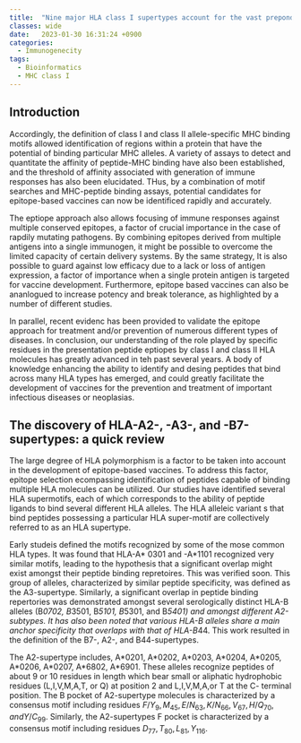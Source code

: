 ```yaml
---
title:  "Nine major HLA class I supertypes account for the vast preponderance of HLA-A and -B polymorphism"
classes: wide
date:   2023-01-30 16:31:24 +0900
categories: 
  - Immunogenecity
tags:
  - Bioinformatics
  - MHC class I
---
```


## Introduction

Accordingly, the definition of class I and class II allele-specific MHC binding motifs allowed identification of regions within a protein that have the potential of binding particular MHC alleles. A variety of assays to detect and quantitate the affinity of peptide-MHC binding have also been established, and the threshold of affinity associated with generation of immune responses has also been elucidated. THus, by a combination of motif searches and MHC-peptide binding assays, potential candidates for epitope-based vaccines can now be identificed rapidly and accurately.

The eptiope approach also allows focusing of immune responses against multiple conserved epitopes, a factor of crucial importance in the case of rapdily mutating pathogens. By combining epitopes derived from multiple antigens into a single immunogen, it might be possible to overcome the limited capacity of certain delivery systems. By the same strategy, It is also possible to guard against low efficacy due to a lack or loss of antigen expression, a factor of importance when a single protein antigen is targeted for vaccine development. Furthermore, epitope based vaccines can also be ananlogued to increase potency and break tolerance, as highlighted by a number of different studies.

In parallel, recent evidenc has been provided to validate the epitope approach for treatment and/or prevention of numerous different types of diseases. In conclusion, our understanding of the role played by specific residues in the presentation peptide eptiopes by class I and class II HLA molecules has greatly advanced in teh past several years. A body of knowledge enhancing the ability to identify and desing peptides that bind across many HLA types has emerged, and could greatly facilitate the development of vaccines for the prevention and treatment of important infectious diseases or neoplasias.

## The discovery of HLA-A2-, -A3-, and -B7-supertypes: a quick review

The large degree of HLA polymorphism is a factor to be taken into account in the development of epitope-based vaccines. To address this factor, epitope selection ecompassing identification of peptides capable of binding multiple HLA molecules can be utilized. Our studies have identified several HLA supermotifs, each of which corresponds to the ability of peptide ligands to bind several different HLA alleles. The HLA alleleic variant s that bind peptides possessing a particular HLA super-motif are collectively referred to as an HLA supertype.

Early studeis defined the motifs recognized by some of the mose common HLA types. It was found that HLA-A\* 0301 and -A\*1101 recognized very similar motifs, leading to the hypothesis that a significant overlap might exist amongst their peptide binding repretoires. This was verified soon. This group of alleles, characterized by similar peptide specificity, was defined as the A3-supertype. Similarly, a significant overlap in peptide binding repertories was demonstrated amongst several serologically distinct HLA-B alleles (B*0702, B*3501, B*5101, B*5301, and B*5401) and amongst different A2-subtypes. It has also been noted that various HLA-B alleles share a main anchor specificity that overlaps with that of HLA-B*44. This work resulted in the definition of the B7-, A2-, and B44-supertypes.

The A2-supertype includes, A\*0201, A\*0202, A\*0203, A\*0204, A\*0205, A\*0206, A\*0207, A\*6802, A\*6901. These alleles recognize peptides of about 9 or 10 residues in length which bear small or aliphatic hydrophobic residues (L,I,V,M,A,T, or Q) at position 2 and L,I,V,M,A,or T at the C- terminal position. The B pocket of A2-supertype molecules is characterized by a consensus motif including residues $F/Y_9, M_{45}, E/N_{63}, K/N_{66}, V_{67}, H/Q_{70}, and Y/C_{99}$. Similarly, the A2-supertypes F pocket is characterized by a consensus motif including residues $D_{77}, T_{80}, L_{81}, Y_{116}$.

